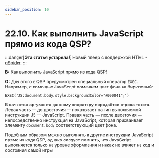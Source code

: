 ```yaml
---
sidebar_position: 10
---
```


# 22.10. Как выполнить JavaScript прямо из кода QSP?
<!-- [:faq_22_10] -->

:::danger[**Эта статья устарела!**]
Новый плеер с поддержкой HTML - [qSpider](../../articles/qspider_0120.md).
:::

**В:** Как выполнить JavaScript прямо из кода QSP?

**О:**
Для этого в QSP предусмотрен специальный оператор `EXEC`. Например, с помощью JavaScript поменяем цвет фона на бирюзовый:

```qsp
EXEC('JS:document.body.style.backgroundColor="#000041";')
```
В качестве аргумента данному оператору передаётся строка текста. Левая часть — до двоеточия — показывает на тип выполняемой инструкции JS — JavaScript. Правая часть — после двоеточия — непосредственно инструкция на JavaScript, которая присваивает элементу `document.body` соответствующий цвет фона.

Подобным образом можно выполнять и другие инструкции JavaScript прямо из кода QSP, однако следует помнить, что JavaScript выполняется только на уровне оформления и никак не влияет на код и состояния самой игры.

